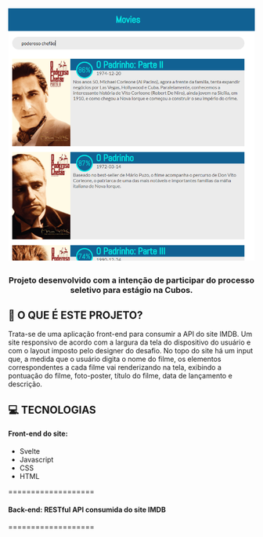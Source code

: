 <h1 align=center>
<img src="https://raw.githubusercontent.com/jgsneves/desafiocubos/master/Capturar.PNG" />
</h1>

<h3 align="center">

Projeto desenvolvido com a intenção de participar do processo seletivo para estágio na Cubos. 

</h3>

## **:memo:  O QUE É ESTE PROJETO?**

Trata-se de uma aplicação front-end para consumir a API do site IMDB. Um site responsivo de acordo com a largura da tela do dispositivo do usuário e com o layout imposto pelo designer do desafio. No topo do site há um input que, a medida que o usuário digita o nome do filme, os elementos correspondentes a cada filme vai renderizando na tela, exibindo a pontuação do filme, foto-poster, título do filme, data de lançamento e descrição.

## **:computer:  TECNOLOGIAS**


#### **Front-end do site:**

  - Svelte
  - Javascript
  - CSS
  - HTML

===================

#### **Back-end:** RESTful API consumida do site IMDB

===================
